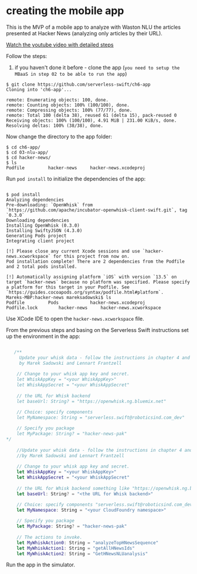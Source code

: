 # creating the mobile app

This is the MVP of a mobile app to analyze with Waston NLU the articles presented at Hacker News (analyzing only articles by their URL).

[Watch the youtube video with detailed steps](https://youtu.be/0J1jjFnKOaY)

Follow the steps:

1. if you haven't done it before - clone the app (`you need to setup the MBaaS in step 02 to be able to run the app`)
```
$ git clone https://github.com/serverless-swift/ch6-app
Cloning into 'ch6-app'...

remote: Enumerating objects: 100, done.
remote: Counting objects: 100% (100/100), done.
remote: Compressing objects: 100% (77/77), done.
remote: Total 100 (delta 38), reused 61 (delta 15), pack-reused 0
Receiving objects: 100% (100/100), 4.91 MiB | 231.00 KiB/s, done.
Resolving deltas: 100% (38/38), done.
```

Now change the directory to the app folder:

```
$ cd ch6-app/
$ cd 03-nlu-app/
$ cd hacker-news/
$ ls
Podfile			hacker-news		hacker-news.xcodeproj
```

Run `pod install` to initialize the dependencies of the app:

```

$ pod install
Analyzing dependencies
Pre-downloading: `OpenWhisk` from `https://github.com/apache/incubator-openwhisk-client-swift.git`, tag `0.3.0`
Downloading dependencies
Installing OpenWhisk (0.3.0)
Installing SwiftyJSON (4.3.0)
Generating Pods project
Integrating client project

[!] Please close any current Xcode sessions and use `hacker-news.xcworkspace` for this project from now on.
Pod installation complete! There are 2 dependencies from the Podfile and 2 total pods installed.

[!] Automatically assigning platform `iOS` with version `13.5` on target `hacker-news` because no platform was specified. Please specify a platform for this target in your Podfile. See `https://guides.cocoapods.org/syntax/podfile.html#platform`.
Mareks-MBP:hacker-news mareksadowski$ ls
Podfile			Pods			hacker-news.xcodeproj
Podfile.lock		hacker-news		hacker-news.xcworkspace

```

Use XCode IDE to open the `hacker-news.xcworkspace` file.

From the previous steps and basing on the Serverless Swift instructions set up the environment in the app:

```swift

   /**
     Update your whisk data - follow the instructions in chapter 4 and chapter 6 of Serverless Swift@Apress 2020
     by Marek Sadowski and Lennart Frantzell
     
    // Change to your whisk app key and secret.
    let WhiskAppKey = "<your WhiskAppKey>"
    let WhiskAppSecret = "<your WhiskAppSecret"
    
    // the URL for Whisk backend
    let baseUrl: String? = "https://openwhisk.ng.bluemix.net"

    // Choice: specify components
    let MyNamespace: String = "serverless.swift@roboticsind.com_dev"
    
    // Specify you package
    let MyPackage: String? = "hacker-news-pak"
*/
    
    //Update your whisk data - follow the instructions in chapter 4 and chapter 6 of Serverless Swift@Apress 2020
    //by Marek Sadowski and Lennart Frantzell
     
    // Change to your whisk app key and secret.
    let WhiskAppKey = "<your WhiskAppKey>"
    let WhiskAppSecret = "<your WhiskAppSecret"
    
    // the URL for Whisk backend something like "https://openwhisk.ng.bluemix.net"
    let baseUrl: String? = "<the URL for Whisk backend>"

    // Choice: specify components "serverless.swift@roboticsind.com_dev"
    let MyNamespace: String = "<your CloudFoundry namespace>"
    
    // Specify you package
    let MyPackage: String? = "hacker-news-pak"
    
    // The actions to invoke.
    let MyWhiskAction0: String = "analyzeTopHNewsSequence"
    let MyWhiskAction1: String = "getAllHNewsIds"
    let MyWhiskAction2: String = "GetHNewsNLUanalysis"


```

Run the app in the simulator.

